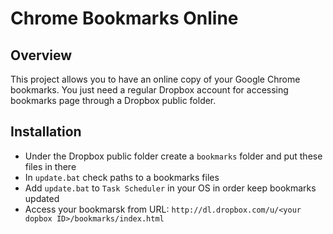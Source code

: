 Chrome Bookmarks Online
=======================


Overview
--------

This project allows you to have an online copy of your Google Chrome bookmarks.
You just need a regular Dropbox account for accessing bookmarks page through a Dropbox public folder.

Installation
------------

* Under the Dropbox public folder create a `bookmarks` folder and put these files in there
* In `update.bat` check paths to a bookmarks files
* Add `update.bat` to `Task Scheduler` in your OS in order keep bookmarks updated
* Access your bookmarsk from URL: `http://dl.dropbox.com/u/<your dopbox ID>/bookmarks/index.html`